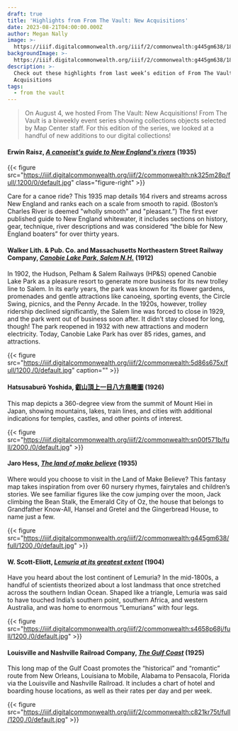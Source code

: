 ```yaml
---
draft: true
title: 'Highlights from From The Vault: New Acquisitions'
date: 2023-08-21T04:00:00.000Z
author: Megan Nally
image: >-
  https://iiif.digitalcommonwealth.org/iiif/2/commonwealth:g445gm638/182,171,9574,6014/1200,/0/default.jpg
backgroundImage: >-
  https://iiif.digitalcommonwealth.org/iiif/2/commonwealth:g445gm638/182,171,9574,6014/1200,/0/default.jpg
description: >-
  Check out these highlights from last week’s edition of From The Vault: New
  Acquisitions
tags:
  - from the vault
---
```


> On August 4, we hosted From The Vault: New Acquisitions! From The Vault is a biweekly event series showing collections objects selected by Map Center staff. For this edition of the series, we looked at a handful of new additions to our digital collections!

#### Erwin Raisz, *[A canoeist's guide to New England's rivers](https://collections.leventhalmap.org/search/commonwealth:ht250q00d)* (1935)

{{< figure src="https://iiif.digitalcommonwealth.org/iiif/2/commonwealth:nk325m28p/full/,1200/0/default.jpg" class="figure-right" >}}

Care for a canoe ride? This 1935 map details 164 rivers and streams across New England and ranks each on a scale from smooth to rapid. (Boston’s Charles River is deemed "wholly smooth" and "pleasant.”) The first ever published guide to New England whitewater, it includes sections on history, gear, technique, river descriptions and was considered “the bible for New England boaters” for over thirty years.

#### Walker Lith. & Pub. Co. and Massachusetts Northeastern Street Railway Company, *[Canobie Lake Park, Salem N.H.](https://collections.leventhalmap.org/search/commonwealth:x633j682j)* (1912)

In 1902, the Hudson, Pelham & Salem Railways (HP\&S) opened Canobie Lake Park as a pleasure resort to generate more business for its new trolley line to Salem. In its early years, the park was known for its flower gardens, promenades and gentle attractions like canoeing, sporting events, the Circle Swing, picnics, and the Penny Arcade. In the 1920s, however, trolley ridership declined significantly, the Salem line was forced to close in 1929, and the park went out of business soon after. It didn’t stay closed for long, though! The park reopened in 1932 with new attractions and modern electricity. Today, Canobie Lake Park has over 85 rides, games, and attractions.

{{< figure src="https://iiif.digitalcommonwealth.org/iiif/2/commonwealth:5d86s675x/full/1200,/0/default.jpg" caption="" >}}

#### Hatsusaburō Yoshida, [叡山頂上一目八方鳥瞰圖](https://collections.leventhalmap.org/search/commonwealth:hm50xz79w) (1926)

This map depicts a 360-degree view from the summit of Mount Hiei in Japan, showing mountains, lakes, train lines, and cities with additional indications for temples, castles, and other points of interest.

{{< figure src="https://iiif.digitalcommonwealth.org/iiif/2/commonwealth:sn00f571b/full/2000,/0/default.jpg" >}}

#### Jaro Hess, *[The land of make believe](https://collections.leventhalmap.org/search/commonwealth:xs55qj04r)* (1935)

Where would you choose to visit in the Land of Make Believe? This fantasy map takes inspiration from over 60 nursery rhymes, fairytales and children’s stories. We see familiar figures like the cow jumping over the moon, Jack climbing the Bean Stalk, the Emerald City of Oz, the house that belongs to Grandfather Know-All, Hansel and Gretel and the Gingerbread House, to name just a few.

{{< figure src="https://iiif.digitalcommonwealth.org/iiif/2/commonwealth:g445gm638/full/1200,/0/default.jpg" >}}

#### W. Scott-Eliott, *[Lemuria at its greatest extent](https://collections.leventhalmap.org/search/commonwealth:cz30sz81k)* (1904)

Have you heard about the lost continent of Lemuria? In the mid-1800s, a handful of scientists theorized about a lost landmass that once stretched across the southern Indian Ocean. Shaped like a triangle, Lemuria was said to have touched India’s southern point, southern Africa, and western Australia, and was home to enormous “Lemurians” with four legs.

{{< figure src="https://iiif.digitalcommonwealth.org/iiif/2/commonwealth:s4658p68j/full/1200,/0/default.jpg" >}}

#### Louisville and Nashville Railroad Company, *[The Gulf Coast](https://iiif.digitalcommonwealth.org/iiif/2/commonwealth:c821kr75t/full/1200,/0/default.jpg)* (1925)

This long map of the Gulf Coast promotes the “historical” and “romantic” route from New Orleans, Louisiana to Mobile, Alabama to Pensacola, Florida via the Louisville and Nashville Railroad. It includes a chart of hotel and boarding house locations, as well as their rates per day and per week.

{{< figure src="https://iiif.digitalcommonwealth.org/iiif/2/commonwealth:c821kr75t/full/1200,/0/default.jpg" >}}
